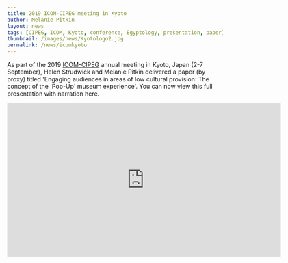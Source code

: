 ```yaml
---
title: 2019 ICOM-CIPEG meeting in Kyoto
author: Melanie Pitkin
layout: news
tags: [CIPEG, ICOM, Kyoto, conference, Egyptology, presentation, paper]
thumbnail: /images/news/Kyotologo2.jpg 
permalink: /news/icomkyoto
---
```


As part of the 2019 [ICOM-CIPEG](http://cipeg.icom.museum/media/docs/program_booklet_kyoto_20190816__.pdf) annual meeting in Kyoto, Japan (2-7 September), Helen Strudwick and Melanie Pitkin delivered a paper (by proxy) titled 'Engaging audiences in areas of low cultural provision: The concept of the 'Pop-Up' museum experience'. You can now view this full presentation with narration here. 

<iframe src="https://player.vimeo.com/video/358262644" width="640" height="360" frameborder="0" allow="autoplay; fullscreen" allowfullscreen></iframe>
